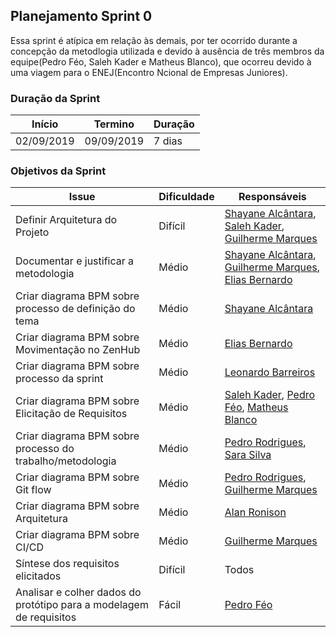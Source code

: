 ## Planejamento Sprint 0

Essa sprint é atípica em relação às demais, por ter ocorrido durante a concepção da metodlogia utilizada e devido à ausência de três membros da equipe(Pedro Féo, Saleh Kader e Matheus Blanco), que ocorreu devido à uma viagem para o ENEJ(Encontro Ncional de Empresas Juniores).

### Duração da Sprint

**Início** | **Termino**  | **Duração** |
|--|--|--|
|02/09/2019|09/09/2019|7 dias|


### Objetivos da Sprint

**Issue** | **Dificuldade**  | **Responsáveis** |
|--|--|--|
|Definir Arquitetura do Projeto|Difícil|[Shayane Alcântara](https://github.com/shayanealcantara), [Saleh Kader](https://github.com/devsalula), [Guilherme Marques](https://github.com/guilhesme23)|
|Documentar e justificar a metodologia|Médio|[Shayane Alcântara](https://github.com/shayanealcantara), [Guilherme Marques](https://github.com/guilhesme23), [Elias Bernardo](https://github.com/ebmm01)|
|Criar diagrama BPM sobre processo de definição do tema|Médio|[Shayane Alcântara](https://github.com/shayanealcantara)|
|Criar diagrama BPM sobre Movimentação no ZenHub|Médio|[Elias Bernardo](https://github.com/ebmm01)|
|Criar diagrama BPM sobre processo da sprint|Médio|[Leonardo Barreiros](https://github.com/leossb36)|
|Criar diagrama BPM sobre Elicitação de Requisitos|Médio|[Saleh Kader](https://github.com/devsalula), [Pedro Féo](https://github.com/phe0), [Matheus Blanco](https://github.com/MatheusBlanco)|
|Criar diagrama BPM sobre processo do trabalho/metodologia|Médio|[Pedro Rodrigues](https://github.com/pedro-prp), [Sara Silva](https://github.com/silvasara)|
|Criar diagrama BPM sobre Git flow|Médio|[Pedro Rodrigues](https://github.com/pedro-prp), [Guilherme Marques](https://github.com/guilhesme23)|
|Criar diagrama BPM sobre Arquitetura|Médio|[Alan Ronison](https://github.com/alanrslima)|
|Criar diagrama BPM sobre CI/CD|Médio|[Guilherme Marques](https://github.com/guilhesme23)|
|Síntese dos requisitos elicitados|Difícil|Todos|
|Analisar e colher dados do protótipo para a modelagem de requisitos|Fácil|[Pedro Féo](https://github.com/phe0)|


